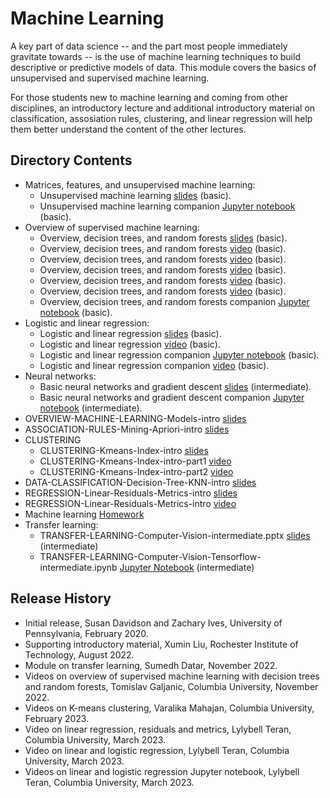 # Machine Learning

A key part of data science -- and the part most people immediately gravitate towards -- is the use of machine learning techniques to build descriptive or predictive models of data.  This module covers the basics of unsupervised and supervised machine learning.

For those students new to machine learning and coming from other disciplines, an introductory lecture and additional introductory material on classification, assosiation rules, clustering, and linear regression will help them better understand the content of the other lectures.

## Directory Contents

* Matrices, features, and unsupervised machine learning:
  * Unsupervised machine learning [slides](UNSUPERVISED-ML-matrices-pca-clustering-basic.pptx) (basic).
  * Unsupervised machine learning companion [Jupyter notebook](UNSUPERVISED-ML-matrices-pca-clustering-basic.ipynb) (basic).
* Overview of supervised machine learning:
  * Overview, decision trees, and random forests [slides](SUPERVISED-ML-OVERVIEW-trees-forests-basic.pptx) (basic).
  * Overview, decision trees, and random forests [video](SUPERVISED-ML-OVERVIEW-trees-forests-basic-part1.mp4) (basic).
  * Overview, decision trees, and random forests [video](SUPERVISED-ML-OVERVIEW-trees-forests-basic-part2.mp4) (basic).
  * Overview, decision trees, and random forests [video](SUPERVISED-ML-OVERVIEW-trees-forests-basic-part3.mp4) (basic).
  * Overview, decision trees, and random forests [video](SUPERVISED-ML-OVERVIEW-trees-forests-basic-part4.mp4) (basic).
  * Overview, decision trees, and random forests [video](SUPERVISED-ML-OVERVIEW-trees-forests-basic-part5.mp4) (basic).
  * Overview, decision trees, and random forests companion [Jupyter notebook](SUPERVISED-ML-OVERVIEW-trees-forests-basic.ipynb) (basic).
* Logistic and linear regression:
  * Logistic and linear regression [slides](SUPERVISED-ML-regression-basic.pptx)  (basic).
  * Logistic and linear regression [video](SUPERVISED-ML-regression-basic.mp4)  (basic).
  * Logistic and linear regression companion [Jupyter notebook](SUPERVISED-ML-regression-basic.ipynb) (basic).
  * Logistic and linear regression companion [video](SUPERVISED-ML-regression-basic-notebook.mp4) (basic).
* Neural networks:
  * Basic neural networks and gradient descent [slides](SUPERVISED-ML-NN-neural-nets-intermediate.pptx) (intermediate).
  * Basic neural networks and gradient descent companion [Jupyter notebook](SUPERVISED-ML-NN-neural-nets-intermediate.ipynb) (intermediate).
* OVERVIEW-MACHINE-LEARNING-Models-intro [slides](OVERVIEW-MACHINE-LEARNING-Models-intro.pptx)
* ASSOCIATION-RULES-Mining-Apriori-intro [slides](ASSOCIATION-RULES-Mining-Apriori-intro.pptx)
* CLUSTERING
  * CLUSTERING-Kmeans-Index-intro [slides](CLUSTERING-Kmeans-Index-intro.pptx)
  * CLUSTERING-Kmeans-Index-intro-part1 [video](CLUSTERING-Kmeans-Index-intro-part1.mp4)
  * CLUSTERING-Kmeans-Index-intro-part2 [video](CLUSTERING-Kmeans-Index-intro-part2.mp4)
* DATA-CLASSIFICATION-Decision-Tree-KNN-intro [slides](DATA-CLASSIFICATION-Decision-Tree-KNN-intro.pptx)
* REGRESSION-Linear-Residuals-Metrics-intro [slides](REGRESSION-Linear-Residuals-Metrics-intro.pptx)
* REGRESSION-Linear-Residuals-Metrics-intro [video](REGRESSION-Linear-Residuals-Metrics-intro.mp4)
* Machine learning [Homework](MACHINE-LEARNING-Homework.ipynb)
* Transfer learning:
  * TRANSFER-LEARNING-Computer-Vision-intermediate.pptx [slides](TRANSFER-LEARNING-Computer-Vision-intermediate.pptx) (intermediate)
  * TRANSFER-LEARNING-Computer-Vision-Tensorflow-intermediate.ipynb [Jupyter Notebook](TRANSFER-LEARNING-Computer-Vision-Tensorflow-intermediate.ipynb) (intermediate)

## Release History

* Initial release, Susan Davidson and Zachary Ives, University of Pennsylvania, February 2020.
* Supporting introductory material, Xumin Liu, Rochester Institute of Technology, August 2022.
* Module on transfer learning, Sumedh Datar, November 2022.
* Videos on overview of supervised machine learning with decision trees and random forests, Tomislav Galjanic, Columbia University, November 2022.
* Videos on K-means clustering, Varalika Mahajan, Columbia University, February 2023.
* Video on linear regression, residuals and metrics, Lylybell Teran, Columbia University, March 2023.
* Video on linear and logistic regression, Lylybell Teran, Columbia University, March 2023.
* Videos on linear and logistic regression Jupyter notebook, Lylybell Teran, Columbia University, March 2023.
